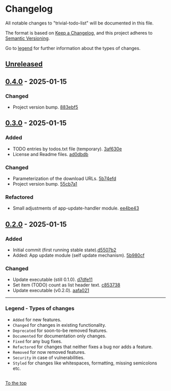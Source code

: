 #####

# Changelog

All notable changes to "trivial-todo-list" will be documented in this file.

The format is based on [Keep a Changelog](https://keepachangelog.com/en/1.0.0/),
and this project adheres to [Semantic Versioning](https://semver.org/spec/v2.0.0.html).

Go to [legend](#legend---types-of-changes) for further information about the types of changes.

## [Unreleased]

## [0.4.0] - 2025-01-15

### Changed

- Project version bump. [883ebf5](https://github.com/sven-seyfert/trivial-todo-list/commit/883ebf579063c94c5048c03bea2933e4b9567e87)

## [0.3.0] - 2025-01-15

### Added

- TODO entries by todos.txt file (temporary). [3af630e](https://github.com/sven-seyfert/trivial-todo-list/commit/3af630e09da55f2e1762840e9bec259c44b6c555)
- License and Readme files. [ad0dbdb](https://github.com/sven-seyfert/trivial-todo-list/commit/ad0dbdb6d067ca9914bb7478ede5f28ae4b2022f)

### Changed

- Parameterization of the download URLs. [5b74efd](https://github.com/sven-seyfert/trivial-todo-list/commit/5b74efdb94b42b32b313a4f2cfb4b52843a5bad7)
- Project version bump. [55cb7a1](https://github.com/sven-seyfert/trivial-todo-list/commit/55cb7a1edaae097d3c87b0d2b1322ce87ada55bd)

### Refactored

- Small adjustments of app-update-handler module. [ee4be43](https://github.com/sven-seyfert/trivial-todo-list/commit/ee4be436dba1e60d64640b715224aeecb71d7db1)

## [0.2.0] - 2025-01-15

### Added

- Initial commit (first running stable state).[d5507b2](https://github.com/sven-seyfert/trivial-todo-list/commit/d5507b2d6df243b8a68c277fb1aa4b19638e4648)
- Added: App update module (self update mechanism). [5b980cf](https://github.com/sven-seyfert/trivial-todo-list/commit/5b980cf0a4a0b63bac1710037863d4b8e21922e9)

### Changed

- Update executable (still 0.1.0). [d7dfe11](https://github.com/sven-seyfert/trivial-todo-list/commit/d7dfe1192749e86bc3eeeddb54d4434fcaf9cd6b)
- Set item (TODO) count as list header text. [c853738](https://github.com/sven-seyfert/trivial-todo-list/commit/c853738200aac1e68bd1c5d109bc6d4604f263e3)
- Update executable (v0.2.0). [aafa021](https://github.com/sven-seyfert/trivial-todo-list/commit/aafa02106291ea1e304f21370a8730a174a4e43a)

[Unreleased]: https://github.com/sven-seyfert/trivial-todo-list/compare/v0.4.0...HEAD
[0.4.0]: https://github.com/sven-seyfert/trivial-todo-list/compare/v0.3.0...v0.4.0
[0.3.0]: https://github.com/sven-seyfert/trivial-todo-list/compare/v0.2.0...v0.3.0
[0.2.0]: https://github.com/sven-seyfert/trivial-todo-list/releases/tag/v0.2.0

---

### Legend - Types of changes

- `Added` for new features.
- `Changed` for changes in existing functionality.
- `Deprecated` for soon-to-be removed features.
- `Documented` for documentation only changes.
- `Fixed` for any bug fixes.
- `Refactored` for changes that neither fixes a bug nor adds a feature.
- `Removed` for now removed features.
- `Security` in case of vulnerabilities.
- `Styled` for changes like whitespaces, formatting, missing semicolons etc.

##

[To the top](#)
